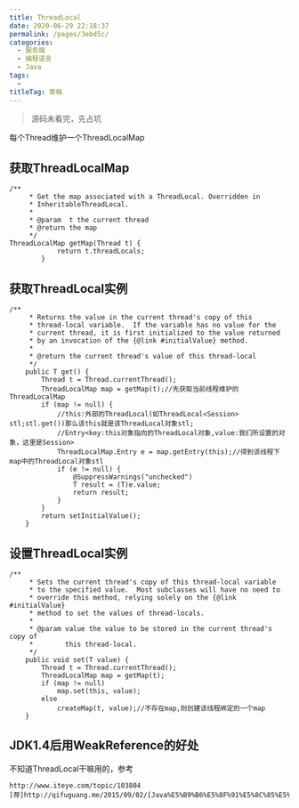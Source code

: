 ```yaml
---
title: ThreadLocal
date: 2020-06-29 22:18:37
permalink: /pages/3ebd5c/
categories: 
  - 服务端
  - 编程语言
  - Java
tags: 
  - 
titleTag: 草稿
---
```

>源码未看完，先占坑


每个Thread维护一个ThreadLocalMap
## 获取ThreadLocalMap

    /**
         * Get the map associated with a ThreadLocal. Overridden in
         * InheritableThreadLocal.
         *
         * @param  t the current thread
         * @return the map
         */    
    ThreadLocalMap getMap(Thread t) {
                return t.threadLocals;
            }


<!--more-->


## 获取ThreadLocal实例

    /**
         * Returns the value in the current thread's copy of this
         * thread-local variable.  If the variable has no value for the
         * current thread, it is first initialized to the value returned
         * by an invocation of the {@link #initialValue} method.
         *
         * @return the current thread's value of this thread-local
         */
        public T get() {
            Thread t = Thread.currentThread();
            ThreadLocalMap map = getMap(t);//先获取当前线程维护的ThreadLocalMap
            if (map != null) {
                //this:外部的ThreadLocal(如ThreadLocal<Session> stl;stl.get())那么该this就是该ThreadLocal对象stl;
                //Entry<key:this对象指向的ThreadLocal对象,value:我们所设置的对象，这里是Session>
                ThreadLocalMap.Entry e = map.getEntry(this);//得到该线程下map中的ThreadLocal对象stl
                if (e != null) {
                    @SuppressWarnings("unchecked")
                    T result = (T)e.value;
                    return result;
                }
            }
            return setInitialValue();
        }

## 设置ThreadLocal实例

    /**
         * Sets the current thread's copy of this thread-local variable
         * to the specified value.  Most subclasses will have no need to
         * override this method, relying solely on the {@link #initialValue}
         * method to set the values of thread-locals.
         *
         * @param value the value to be stored in the current thread's copy of
         *        this thread-local.
         */
        public void set(T value) {
            Thread t = Thread.currentThread();
            ThreadLocalMap map = getMap(t);
            if (map != null)
                map.set(this, value);
            else
                createMap(t, value);//不存在map,则创建该线程绑定的一个map
        }
## JDK1.4后用WeakReference的好处



不知道ThreadLocal干嘛用的，参考

    http://www.iteye.com/topic/103804
    [荐]http://qifuguang.me/2015/09/02/[Java%E5%B9%B6%E5%8F%91%E5%8C%85%E5%AD%A6%E4%B9%A0%E4%B8%83]%E8%A7%A3%E5%AF%86ThreadLocal/
